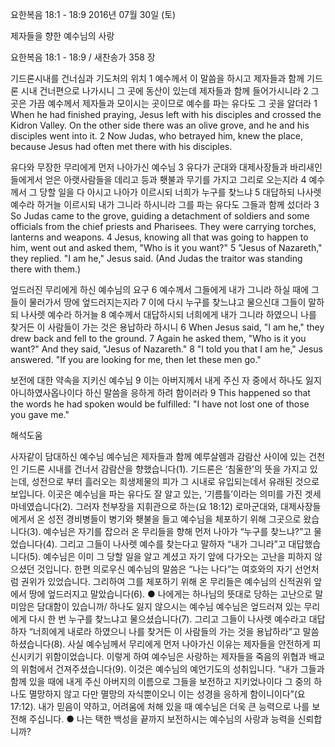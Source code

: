 요한복음 18:1 - 18:9 
2016년 07월 30일 (토)

제자들을 향한 예수님의 사랑



요한복음 18:1 - 18:9 / 새찬송가 358 장


기드론시내를 건너심과 기도처의 위치
1 예수께서 이 말씀을 하시고 제자들과 함께 기드론 시내 건너편으로 나가시니 그 곳에 동산이 있는데 제자들과 함께 들어가시니라 2 그 곳은 가끔 예수께서 제자들과 모이시는 곳이므로 예수를 파는 유다도 그 곳을 알더라
1 When he had finished praying, Jesus left with his disciples and crossed the Kidron Valley. On the other side there was an olive grove, and he and his disciples went into it. 2 Now Judas, who betrayed him, knew the place, because Jesus had often met there with his disciples. 

유다와 무장한 무리에게 먼저 나아가신 예수님
3 유다가 군대와 대제사장들과 바리새인들에게서 얻은 아랫사람들을 데리고 등과 횃불과 무기를 가지고 그리로 오는지라 4 예수께서 그 당할 일을 다 아시고 나아가 이르시되 너희가 누구를 찾느냐 5 대답하되 나사렛 예수라 하거늘 이르시되 내가 그니라 하시니라 그를 파는 유다도 그들과 함께 섰더라
3 So Judas came to the grove, guiding a detachment of soldiers and some officials from the chief priests and Pharisees. They were carrying torches, lanterns and weapons. 4 Jesus, knowing all that was going to happen to him, went out and asked them, "Who is it you want?" 5 "Jesus of Nazareth," they replied. "I am he," Jesus said. (And Judas the traitor was standing there with them.) 

엎드러진 무리에게 하신 예수님의 요구
6 예수께서 그들에게 내가 그니라 하실 때에 그들이 물러가서 땅에 엎드러지는지라 7 이에 다시 누구를 찾느냐고 물으신대 그들이 말하되 나사렛 예수라 하거늘 8 예수께서 대답하시되 너희에게 내가 그니라 하였으니 나를 찾거든 이 사람들이 가는 것은 용납하라 하시니
6 When Jesus said, "I am he," they drew back and fell to the ground. 7 Again he asked them, "Who is it you want?" And they said, "Jesus of Nazareth." 8 "I told you that I am he," Jesus answered. "If you are looking for me, then let these men go." 

보전에 대한 약속을 지키신 예수님
9 이는 아버지께서 내게 주신 자 중에서 하나도 잃지 아니하였사옵나이다 하신 말씀을 응하게 하려 함이러라
9 This happened so that the words he had spoken would be fulfilled: "I have not lost one of those you gave me."

해석도움





사자같이 담대하신 예수님 
예수님은 제자들과 함께 예루살렘과 감람산 사이에 있는 건천인 기드론 시내를 건너서 감람산을 향했습니다(1). 기드론은 ‘침울한’의 뜻을 가지고 있는데, 성전으로 부터 흘러오는 희생제물의 피가 그 시내로 유입되는데서 유래된 것으로 보입니다. 이곳은 예수님을 파는 유다도 잘 알고 있는, ‘기름틀’이라는 의미를 가진 겟세마네였습니다(2). 그러자 천부장을 지휘관으로 하는(요 18:12) 로마군대와, 대제사장들에게서 온 성전 경비병들이 병기와 횃불을 들고 예수님을 체포하기 위해 그곳으로 왔습니다(3). 예수님은 자기를 잡으러 온 무리들을 향해 먼저 나아가 “누구를 찾느냐?”고 물었습니다(4). 그리고 그들이 나사렛 예수를 찾는다고 말하자 “내가 그니라”고 대답했습니다(5). 예수님은 이미 그 당할 일을 알고 계셨고 자기 앞에 다가오는 고난을 피하지 않으셨던 것입니다. 한편 의로우신 예수님의 말씀은 “나는 나다”는 여호와의 자기 선언처럼 권위가 있었습니다. 그리하여 그를 체포하기 위해 온 무리들은 예수님의 신적권위 앞에서 땅에 엎드러지고 말았습니다(6). 
● 나에게는 하나님의 뜻대로 당하는 고난으로 말미암은 담대함이 있습니까/ 
하나도 잃지 않으시는 예수님 
예수님은 엎드러져 있는 무리에게 다시 한 번 누구를 찾느냐고 물으셨습니다(7). 그리고 그들이 나사렛 예수라고 대답하자 “너희에게 내로라 하였으니 나를 찾거든 이 사람들의 가는 것을 용납하라”고 말씀하셨습니다(8). 사실 예수님께서 무리에게 먼저 나아가신 이유는 제자들을 안전하게 피신시키기 위함이었습니다. 이렇게 하여 예수님은 사랑하는 제자들을 죽음의 위협과 배교의 위험에서 건져주셨습니다(9). 이것은 예수님의 예언기도의 성취입니다. “내가 그들과 함께 있을 때에 내게 주신 아버지의 이름으로 그들을 보전하고 지키었나이다 그 중의 하나도 멸망하지 않고 다만 멸망의 자식뿐이오니 이는 성경을 응하게 함이니이다”(요 17:12). 내가 믿음이 약하고, 어려움에 처해 있을 때 예수님은 더욱 큰 능력으로 나를 보전해 주십니다.
● 나는 택한 백성을 끝까지 보전하시는 예수님의 사랑과 능력을 신뢰합니까?